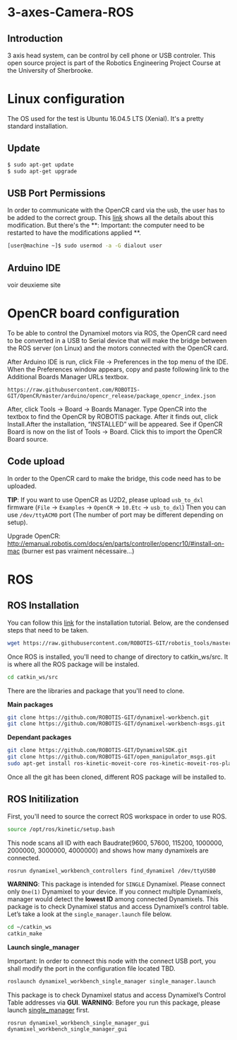 

# 3-axes-Camera-ROS

## Introduction

3 axis head system, can be control by cell phone or USB controler. This open source project is part of the Robotics Engineering Project Course at the University of Sherbrooke.

# Linux configuration

The OS used for the test is Ubuntu 16.04.5 LTS (Xenial). It's a pretty standard installation. 

## Update

```bash
$ sudo apt-get update
$ sudo apt-get upgrade
```

## USB Port Permissions

In order to communicate with the OpenCR card via the usb, the user has to be added to the correct group. This [link](https://github.com/GoldenCheetah/GoldenCheetah/wiki/Allowing-your-linux-userid-permission-to-use-your-usb-device) shows all the details about this modification. But there's the **: Important: the computer need to be restarted to have the modifications applied **. 

```bash
[user@machine ~]$ sudo usermod -a -G dialout user
```

## Arduino IDE

voir deuxieme site



# OpenCR board configuration

To be able to control the Dynamixel motors via ROS, the OpenCR card need to be converted in a USB to Serial device that will make the bridge between the ROS server (on Linux) and the motors connected with the OpenCR card. 

After Arduino IDE is run, click File → Preferences in the top menu of the IDE. When the Preferences window appears, copy and paste following link to the Additional Boards Manager URLs textbox.

```
https://raw.githubusercontent.com/ROBOTIS-GIT/OpenCR/master/arduino/opencr_release/package_opencr_index.json
```



After, click Tools → Board → Boards Manager. Type OpenCR into the textbox to find the OpenCR by ROBOTIS package. After it finds out, click Install.After the installation, “INSTALLED” will be appeared. See if OpenCR Board is now on the list of Tools → Board. Click this to import the OpenCR Board source.



## Code upload

In order to the OpenCR card to make the bridge, this code need has to be uploaded. 

**TIP**: If you want to use OpenCR as U2D2, please upload `usb_to_dxl` firmware (`File` -> `Examples` -> `OpenCR` -> `10.Etc` -> `usb_to_dxl`) Then you can use `/dev/ttyACM0` port (The number of port may be different depending on setup).



Upgrade OpenCR: http://emanual.robotis.com/docs/en/parts/controller/opencr10/#install-on-mac (burner est pas vraiment nécessaire…)





# ROS

## ROS Installation

You can follow this [link](http://emanual.robotis.com/docs/en/software/dynamixel/dynamixel_workbench/) for the installation tutorial. Below, are the condensed steps that need to be taken. 

```bash
wget https://raw.githubusercontent.com/ROBOTIS-GIT/robotis_tools/master/install_ros_kinetic.sh && chmod 755 ./install_ros_kinetic.sh && bash ./install_ros_kinetic.sh
```

Once ROS is installed, you'll need to change of directory to catkin_ws/src. It is where all the ROS package will be instaled. 

```bash
cd catkin_ws/src
```

There are the libraries and package that you'll need to clone.

**Main packages**

```bash
git clone https://github.com/ROBOTIS-GIT/dynamixel-workbench.git
git clone https://github.com/ROBOTIS-GIT/dynamixel-workbench-msgs.git
```

**Dependant packages**

```bash
git clone https://github.com/ROBOTIS-GIT/DynamixelSDK.git
git clone https://github.com/ROBOTIS-GIT/open_manipulator_msgs.git
sudo apt-get install ros-kinetic-moveit-core ros-kinetic-moveit-ros-planning ros-kinetic-moveit-ros-planning-interface
```



Once all the git has been cloned, different ROS package will be installed to. 

## ROS Initilization

First, you'll need to source the correct ROS workspace in order to use ROS. 

```bash
source /opt/ros/kinetic/setup.bash
```

This node scans all ID with each Baudrate(9600, 57600, 115200, 1000000, 2000000, 3000000, 4000000) and shows how many dynamixels are connected. 

```bash
rosrun dynamixel_workbench_controllers find_dynamixel /dev/ttyUSB0
```

**WARNING**: This package is intended for `SINGLE` Dynamixel. Please connect only `One(1)` Dynamixel to your device.
If you connect multiple Dynamixels, manager would detect the **lowest ID** among connected Dynamixels. This package is to check Dynamixel status and access Dynamixel’s control table. Let’s take a look at the `single_manager.launch` file below.

```bash
cd ~/catkin_ws 
catkin_make
```

**Launch single_manager** 

Important: In order to connect this node with the connect USB port, you shall modify the port in the configuration file located TBD. 

```bash
roslaunch dynamixel_workbench_single_manager single_manager.launch
```

This package is to check Dynamixel status and access Dynamixel’s Control Table addresses via **GUI**. **WARNING**: Before you run this package, please launch [single_manager](http://emanual.robotis.com/docs/en/software/dynamixel/dynamixel_workbench/#single-manager) first.

```
rosrun dynamixel_workbench_single_manager_gui dynamixel_workbench_single_manager_gui
```

















